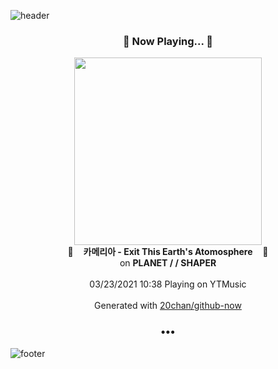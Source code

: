 ![header](https://capsule-render.vercel.app/api?type=wave&height=170&section=header&text=Hi.%20I'm%20SHIFT&fontColor=090707&fontAlignX=45&fontAlignY=65&fontSize=100)

<h3 align="center">🎵 Now Playing... 🎵</h3>
<p align="center">
  <a href="https://music.youtube.com/watch?v=hqvH9uinjVM">
    <img width="300" src="https://lh3.googleusercontent.com/7W4z9ckaL0-2Pl5WiePrvS1BI91-3Gn61v3zspjHVX4AVlNB4Scjdn667FfWzP3KH6uDAswxzXTNCdjY">
  </a>
  <br>
  🎵&nbsp&nbsp&nbsp <b>카메리아 - Exit This Earth's Atomosphere</b> &nbsp&nbsp&nbsp🎵
  <br>
  on <b>PLANET / / SHAPER</b>
  
  <br />
  <br />
  03/23/2021 10:38 Playing on YTMusic
  <br />
  <br />
  Generated with <a href="https://github.com/20chan/github-now">20chan/github-now</a>
</p>

<h3 align="center">•••</h3>

![footer](https://capsule-render.vercel.app/api?type=wave&height=150&section=footer)
